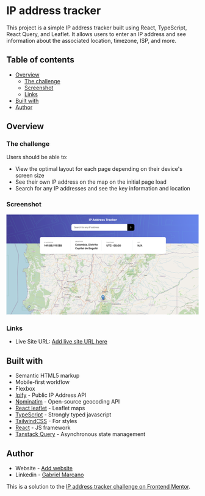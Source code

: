 # IP address tracker

This project is a simple IP address tracker built using React, TypeScript, React Query, and Leaflet. It allows users to enter an IP address and see information about the associated location, timezone, ISP, and more.

## Table of contents

- [Overview](#overview)
  - [The challenge](#the-challenge)
  - [Screenshot](#screenshot)
  - [Links](#links)
- [Built with](#built-with)
- [Author](#author)

## Overview

### The challenge

Users should be able to:

- View the optimal layout for each page depending on their device's screen size
- See their own IP address on the map on the initial page load
- Search for any IP addresses and see the key information and location

### Screenshot

![Design preview for the IP address tracker coding challenge](./preview.png)

### Links

- Live Site URL: [Add live site URL here](https://your-live-site-url.com)

## Built with

- Semantic HTML5 markup
- Mobile-first workflow
- Flexbox
- [Ipify](https://www.ipify.org/) - Public IP Address API
- [Nominatim](https://nominatim.org/) - Open-source geocoding API
- [React leaflet](https://react-leaflet.js.org/) - Leaflet maps
- [TypeScript](https://www.typescriptlang.org/) - Strongly typed javascript
- [TailwindCSS](https://https://tailwindcss.com/) - For styles
- [React](https://reactjs.org/) - JS framework
- [Tanstack Query](https://tanstack.com/query/latest) - Asynchronous state management

## Author

- Website - [Add website](https://www.your-site.com)
- Linkedin - [Gabriel Marcano](https://www.linkedin.com/in/gabriel-e-marcano/)

This is a solution to the [IP address tracker challenge on Frontend Mentor](https://www.frontendmentor.io/challenges/ip-address-tracker-I8-0yYAH0).
